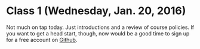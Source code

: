 # Class 1 (Wednesday, Jan. 20, 2016)

Not much on tap today. Just introductions and a review of course policies. If you want to get a head start, though, now would be a good time to sign up for a free account on [Github](http://www.github.com).